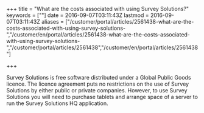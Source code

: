 ﻿+++
title = "What are the costs associated with using Survey Solutions?"
keywords = [""]
date = 2016-09-07T03:11:43Z
lastmod = 2016-09-07T03:11:43Z
aliases = ["/customer/portal/articles/2561438-what-are-the-costs-associated-with-using-survey-solutions-","/customer/en/portal/articles/2561438-what-are-the-costs-associated-with-using-survey-solutions-","/customer/portal/articles/2561438","/customer/en/portal/articles/2561438"]

+++

Survey Solutions is free software distributed under a Global Public
Goods licence. The licence agreement puts no restrictions on the use of
Survey Solutions by either public or private companies. However, to use
Survey Solutions you will need to purchase tablets and arrange space of
a server to run the Survey Solutions HQ application.
